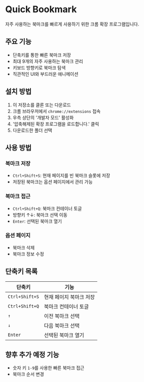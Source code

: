 # Quick Bookmark

자주 사용하는 북마크를 빠르게 사용하기 위한 크롬 확장 프로그램입니다.

## 주요 기능

- 단축키를 통한 빠른 북마크 저장
- 최대 9개의 자주 사용하는 북마크 관리
- 키보드 방향키로 북마크 탐색
- 직관적인 UI와 부드러운 애니메이션

## 설치 방법

1. 이 저장소를 클론 또는 다운로드
2. 크롬 브라우저에서 `chrome://extensions` 접속
3. 우측 상단의 '개발자 모드' 활성화
4. '압축해제된 확장 프로그램을 로드합니다.' 클릭
5. 다운로드한 폴더 선택

## 사용 방법

### 북마크 저장

- `Ctrl+Shift+S`: 현재 페이지를 빈 북마크 슬롯에 저장
- 저장된 북마크는 옵션 페이지에서 관리 가능

### 북마크 접근

- `Ctrl+Shift+Q`: 북마크 컨테이너 토글
- 방향키 ↑↓: 북마크 선택 이동
- `Enter`: 선택된 북마크 열기

### 옵션 페이지

- 북마크 삭제
- 북마크 정보 수정

## 단축키 목록

| 단축키         | 기능                    |
| -------------- | ----------------------- |
| `Ctrl+Shift+S` | 현재 페이지 북마크 저장 |
| `Ctrl+Shift+Q` | 북마크 컨테이너 토글    |
| `↑`            | 이전 북마크 선택        |
| `↓`            | 다음 북마크 선택        |
| `Enter`        | 선택된 북마크 열기      |

## 향후 추가 예정 기능

- 숫자 키 `1-9`를 사용한 빠른 북마크 접근
- 북마크 순서 변경
